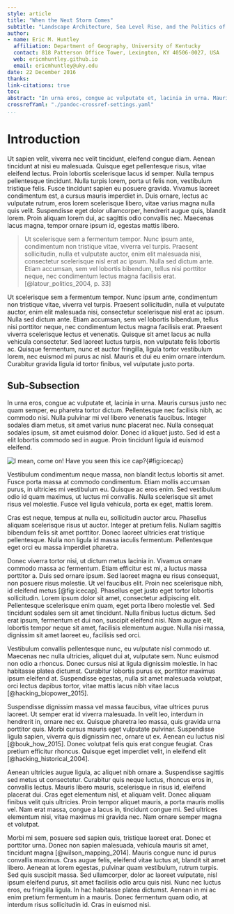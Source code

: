 ```yaml
---
style: article
title: "When the Next Storm Comes"
subtitle: "Landscape Architecture, Sea Level Rise, and the Politics of Anticipatory Action"
author:
- name: Eric M. Huntley
  affiliation: Department of Geography, University of Kentucky
  contact: 818 Patterson Office Tower, Lexington, KY 40506-0027, USA
  web: ericmhuntley.github.io
  email: ericmhuntley@uky.edu
date: 22 December 2016
thanks:
link-citations: true
toc:
abstract: "In urna eros, congue ac vulputate et, lacinia in urna. Mauris cursus justo nec quam semper, eu pharetra tortor dictum. Pellentesque nec facilisis nibh, ac commodo nisi. Nulla pulvinar mi vel libero venenatis faucibus. Integer sodales diam metus, sit amet varius nunc placerat nec. Nulla consequat sodales ipsum, sit amet euismod dolor. Donec id aliquet justo. Sed id est a elit lobortis commodo sed in augue. Proin tincidunt ligula id euismod eleifend. Nulla pulvinar mi vel libero venenatis faucibus. Integer sodales diam metus, sit amet varius nunc placerat nec. Nulla consequat sodales ipsum, sit amet euismod dolor. Donec id aliquet justo. Sed id est a elit lobortis commodo sed in augue. Proin tincidunt ligula id euismod eleifend. Nulla pulvinar mi vel libero venenatis faucibus. Integer sodales diam metus, sit amet varius nunc placerat nec. Nulla consequat sodales ipsum, sit amet euismod dolor. Donec id aliquet justo. Sed id est a elit lobortis commodo sed in augue."
crossrefYaml: "./pandoc-crossref-settings.yaml"
...
```


# Introduction

Ut sapien velit, viverra nec velit tincidunt, eleifend congue diam. Aenean tincidunt at nisi eu malesuada. Quisque eget pellentesque risus, vitae eleifend lectus. Proin lobortis scelerisque lacus id semper. Nulla tempus pellentesque tincidunt. Nulla turpis lorem, porta ut felis non, vestibulum tristique felis. Fusce tincidunt sapien eu posuere gravida. Vivamus laoreet condimentum est, a cursus mauris imperdiet in. Duis ornare, lectus ac vulputate rutrum, eros lorem scelerisque libero, vitae varius magna nulla quis velit. Suspendisse eget dolor ullamcorper, hendrerit augue quis, blandit lorem. Proin aliquam lorem dui, ac sagittis odio convallis nec. Maecenas lacus magna, tempor ornare ipsum id, egestas mattis libero.

>Ut scelerisque sem a fermentum tempor. Nunc ipsum ante, condimentum non tristique vitae, viverra vel turpis. Praesent sollicitudin, nulla et vulputate auctor, enim elit malesuada nisi, consectetur scelerisque nisl erat ac ipsum. Nulla sed dictum ante. Etiam accumsan, sem vel lobortis bibendum, tellus nisi porttitor neque, nec condimentum lectus magna facilisis erat. [@latour_politics_2004, p. 33]

Ut scelerisque sem a fermentum tempor. Nunc ipsum ante, condimentum non tristique vitae, viverra vel turpis. Praesent sollicitudin, nulla et vulputate auctor, enim elit malesuada nisi, consectetur scelerisque nisl erat ac ipsum. Nulla sed dictum ante. Etiam accumsan, sem vel lobortis bibendum, tellus nisi porttitor neque, nec condimentum lectus magna facilisis erat. Praesent viverra scelerisque lectus et venenatis. Quisque sit amet lacus ac nulla vehicula consectetur. Sed laoreet luctus turpis, non vulputate felis lobortis ac. Quisque fermentum, nunc et auctor fringilla, ligula tortor vestibulum lorem, nec euismod mi purus ac nisl. Mauris et dui eu enim ornare interdum. Curabitur gravida ligula id tortor finibus, vel vulputate justo porta.

## Sub-Subsection

In urna eros, congue ac vulputate et, lacinia in urna. Mauris cursus justo nec quam semper, eu pharetra tortor dictum. Pellentesque nec facilisis nibh, ac commodo nisi. Nulla pulvinar mi vel libero venenatis faucibus. Integer sodales diam metus, sit amet varius nunc placerat nec. Nulla consequat sodales ipsum, sit amet euismod dolor. Donec id aliquet justo. Sed id est a elit lobortis commodo sed in augue. Proin tincidunt ligula id euismod eleifend.

![I mean, come on! Have you seen this ice cap?](https://b.fastcompany.net/multisite_files/coexist/imagecache/1280/article_feature/1280-ice-cap_0.jpg){#fig:icecap}

Vestibulum condimentum neque massa, non blandit lectus lobortis sit amet. Fusce porta massa at commodo condimentum. Etiam mollis accumsan purus, in ultricies mi vestibulum eu. Quisque ac eros enim. Sed vestibulum odio id quam maximus, ut luctus mi convallis. Nulla scelerisque sit amet risus vel molestie. Fusce vel ligula vehicula, porta ex eget, mattis lorem.

Cras est neque, tempus at nulla eu, sollicitudin auctor arcu. Phasellus aliquam scelerisque risus ut auctor. Integer at pretium felis. Nullam sagittis bibendum felis sit amet porttitor. Donec laoreet ultricies erat tristique pellentesque. Nulla non ligula id massa iaculis fermentum. Pellentesque eget orci eu massa imperdiet pharetra.

Donec viverra tortor nisi, ut dictum metus lacinia in. Vivamus ornare commodo massa ac fermentum. Etiam efficitur est mi, a luctus massa porttitor a. Duis sed ornare ipsum. Sed laoreet magna eu risus consequat, non posuere risus molestie. Ut vel faucibus elit. Proin nec scelerisque nibh, id eleifend metus [@fig:icecap]. Phasellus eget justo eget tortor lobortis sollicitudin. Lorem ipsum dolor sit amet, consectetur adipiscing elit. Pellentesque scelerisque enim quam, eget porta libero molestie vel. Sed tincidunt sodales sem sit amet tincidunt. Nulla finibus luctus dictum. Sed erat ipsum, fermentum et dui non, suscipit eleifend nisi. Nam augue elit, lobortis tempor neque sit amet, facilisis elementum augue. Nulla nisi massa, dignissim sit amet laoreet eu, facilisis sed orci.

Vestibulum convallis pellentesque nunc, eu vulputate nisl commodo ut. Maecenas nec nulla ultricies, aliquet dui at, vulputate sem. Nunc euismod non odio a rhoncus. Donec cursus nisi at ligula dignissim molestie. In hac habitasse platea dictumst. Curabitur lobortis purus ex, porttitor maximus ipsum eleifend at. Suspendisse egestas, nulla sit amet malesuada volutpat, orci lectus dapibus tortor, vitae mattis lacus nibh vitae lacus [@hacking_biopower_2015].

Suspendisse dignissim massa vel massa faucibus, vitae ultrices purus laoreet. Ut semper erat id viverra malesuada. In velit leo, interdum in hendrerit in, ornare nec ex. Quisque pharetra leo massa, quis gravida urna porttitor quis. Morbi cursus mauris eget vulputate pulvinar. Suspendisse ligula sapien, viverra quis dignissim nec, ornare ut ex. Aenean eu luctus nisl [@bouk_how_2015]. Donec volutpat felis quis erat congue feugiat. Cras pretium efficitur rhoncus. Quisque eget imperdiet velit, in eleifend elit [@hacking_historical_2004].

Aenean ultricies augue ligula, ac aliquet nibh ornare a. Suspendisse sagittis sed metus ut consectetur. Curabitur quis neque luctus, rhoncus eros in, convallis lectus. Mauris libero mauris, scelerisque in risus id, eleifend placerat dui. Cras eget elementum nisl, et aliquam velit. Donec aliquam finibus velit quis ultricies. Proin tempor aliquet mauris, a porta mauris mollis vel. Nam erat massa, congue a lacus in, tincidunt congue mi. Sed ultrices elementum nisi, vitae maximus mi gravida nec. Nam ornare semper magna et volutpat.

Morbi mi sem, posuere sed sapien quis, tristique laoreet erat. Donec et porttitor urna. Donec non sapien malesuada, vehicula mauris sit amet, tincidunt magna [@wilson_mapping_2014]. Mauris congue nunc id purus convallis maximus. Cras augue felis, eleifend vitae luctus at, blandit sit amet libero. Aenean at lorem egestas, pulvinar quam vestibulum, rutrum turpis. Sed quis suscipit massa. Sed ullamcorper, dolor ac laoreet vulputate, nisl ipsum eleifend purus, sit amet facilisis odio arcu quis nisi. Nunc nec luctus eros, eu fringilla ligula. In hac habitasse platea dictumst. Aenean in mi ac enim pretium fermentum in a mauris. Donec fermentum quam odio, at interdum risus sollicitudin id. Cras in euismod nisi.